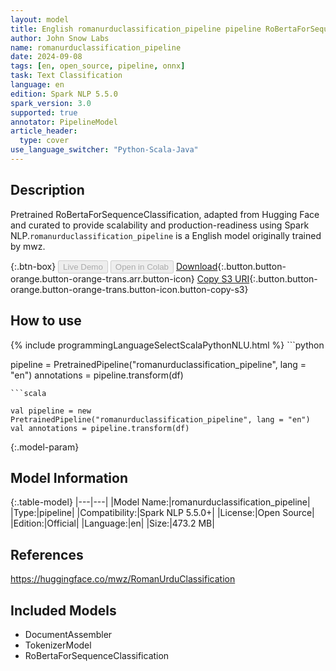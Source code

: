 ```yaml
---
layout: model
title: English romanurduclassification_pipeline pipeline RoBertaForSequenceClassification from mwz
author: John Snow Labs
name: romanurduclassification_pipeline
date: 2024-09-08
tags: [en, open_source, pipeline, onnx]
task: Text Classification
language: en
edition: Spark NLP 5.5.0
spark_version: 3.0
supported: true
annotator: PipelineModel
article_header:
  type: cover
use_language_switcher: "Python-Scala-Java"
---
```


## Description

Pretrained RoBertaForSequenceClassification, adapted from Hugging Face and curated to provide scalability and production-readiness using Spark NLP.`romanurduclassification_pipeline` is a English model originally trained by mwz.

{:.btn-box}
<button class="button button-orange" disabled>Live Demo</button>
<button class="button button-orange" disabled>Open in Colab</button>
[Download](https://s3.amazonaws.com/auxdata.johnsnowlabs.com/public/models/romanurduclassification_pipeline_en_5.5.0_3.0_1725778312368.zip){:.button.button-orange.button-orange-trans.arr.button-icon}
[Copy S3 URI](s3://auxdata.johnsnowlabs.com/public/models/romanurduclassification_pipeline_en_5.5.0_3.0_1725778312368.zip){:.button.button-orange.button-orange-trans.button-icon.button-copy-s3}

## How to use



<div class="tabs-box" markdown="1">
{% include programmingLanguageSelectScalaPythonNLU.html %}
```python

pipeline = PretrainedPipeline("romanurduclassification_pipeline", lang = "en")
annotations =  pipeline.transform(df)   

```
```scala

val pipeline = new PretrainedPipeline("romanurduclassification_pipeline", lang = "en")
val annotations = pipeline.transform(df)

```
</div>

{:.model-param}
## Model Information

{:.table-model}
|---|---|
|Model Name:|romanurduclassification_pipeline|
|Type:|pipeline|
|Compatibility:|Spark NLP 5.5.0+|
|License:|Open Source|
|Edition:|Official|
|Language:|en|
|Size:|473.2 MB|

## References

https://huggingface.co/mwz/RomanUrduClassification

## Included Models

- DocumentAssembler
- TokenizerModel
- RoBertaForSequenceClassification